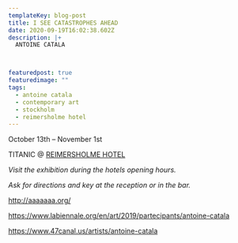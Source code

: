 ```yaml
---
templateKey: blog-post
title: I SEE CATASTROPHES AHEAD
date: 2020-09-19T16:02:38.602Z
description: |+
  ANTOINE CATALA



featuredpost: true
featuredimage: ""
tags:
  - antoine catala
  - contemporary art
  - stockholm
  - reimersholme hotel
---
```

October 13th – November 1st 

TITANIC @ [REIMERSHOLME HOTEL](https://reimersholmehotel.se/)

*Visit the exhibition during the hotels opening hours.* 

*Ask for directions and key at the reception or in the bar.*



<http://aaaaaaa.org/>


<https://www.labiennale.org/en/art/2019/partecipants/antoine-catala>
[](https://www.47canal.us/artists/antoine-catala)

<https://www.47canal.us/artists/antoine-catala>